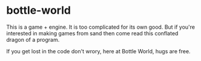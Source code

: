 # bottle-world
This is a game + engine.  It is too complicated for its own good.  But if you're interested in making games from sand then come read this conflated dragon of a program.

If you get lost in the code don't wrory, here at Bottle World, hugs are free.
